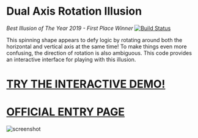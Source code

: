 # Dual Axis Rotation Illusion
*Best Illusion of The Year 2019 - First Place Winner*
[![Build Status](https://dev.azure.com/namanjain0498/namanjain0498/_apis/build/status/namanjain0498?branchName=master)](https://dev.azure.com/namanjain0498/namanjain0498/_build/latest?definitionId=2&branchName=master)

This spinning shape appears to defy logic by rotating around both the horizontal and vertical axis at the same time!
To make things even more confusing, the direction of rotation is also ambiguous.
This code provides an interactive interface for playing with this illusion.

# [TRY THE INTERACTIVE DEMO!](https://killedbyapixel.github.io/Dual-Axis-Illusion)

# [OFFICIAL ENTRY PAGE](http://illusionoftheyear.com/2019/12/dual-axis-illusion/)

![screenshot](/dualaxis.gif)
